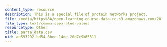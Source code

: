 ```yaml
---
content_type: resource
description: This is a special file of protein networks project.
file: /media/https%3A/open-learning-course-data-rc.s3.amazonaws.com/20-320-analysis-of-biomolecular-and-cellular-systems-fall-2012/ae593292bd548bee14de20d7c9b85311_parta_data.csv
file_type: text/comma-separated-values
resourcetype: Other
title: parta_data.csv
uid: ae593292-bd54-8bee-14de-20d7c9b85311
---
```

